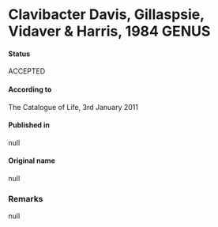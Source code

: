 # Clavibacter Davis, Gillaspsie, Vidaver & Harris, 1984 GENUS

#### Status
ACCEPTED

#### According to
The Catalogue of Life, 3rd January 2011

#### Published in
null

#### Original name
null

### Remarks
null